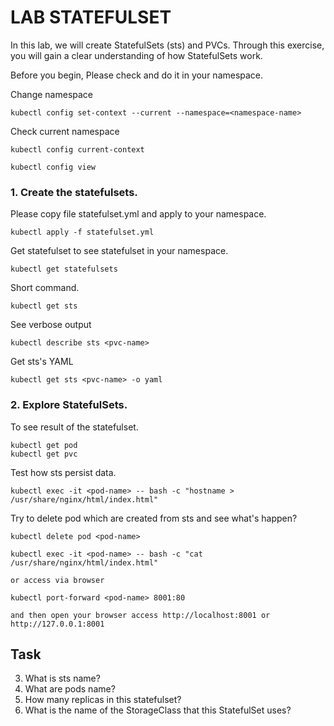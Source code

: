 # LAB STATEFULSET
In this lab, we will create StatefulSets (sts) and PVCs. Through this exercise, you will gain a clear understanding of how StatefulSets work.

Before you begin, Please check and do it in your namespace.

Change namespace 

```
kubectl config set-context --current --namespace=<namespace-name>
```
Check current namespace
```
kubectl config current-context

kubectl config view
```

### 1. Create the statefulsets.
Please copy file statefulset.yml and apply to your namespace.
```
kubectl apply -f statefulset.yml
```
Get statefulset to see statefulset in your namespace.
```
kubectl get statefulsets
```
Short command.
```
kubectl get sts
```
See verbose output
```
kubectl describe sts <pvc-name>
```
Get sts's YAML
```
kubectl get sts <pvc-name> -o yaml
```

### 2. Explore StatefulSets.
To see result of the statefulset.
```
kubectl get pod 
kubectl get pvc
```
Test how sts persist data.
```
kubectl exec -it <pod-name> -- bash -c "hostname > /usr/share/nginx/html/index.html"
```
Try to delete pod which are created from sts and see what's happen?
```
kubectl delete pod <pod-name>
```

```
kubectl exec -it <pod-name> -- bash -c "cat /usr/share/nginx/html/index.html"

or access via browser

kubectl port-forward <pod-name> 8001:80

and then open your browser access http://localhost:8001 or http://127.0.0.1:8001
```



## Task
3. What is sts name?
4. What are pods name?
5. How many replicas in this statefulset?
6. What is the name of the StorageClass that this StatefulSet uses?